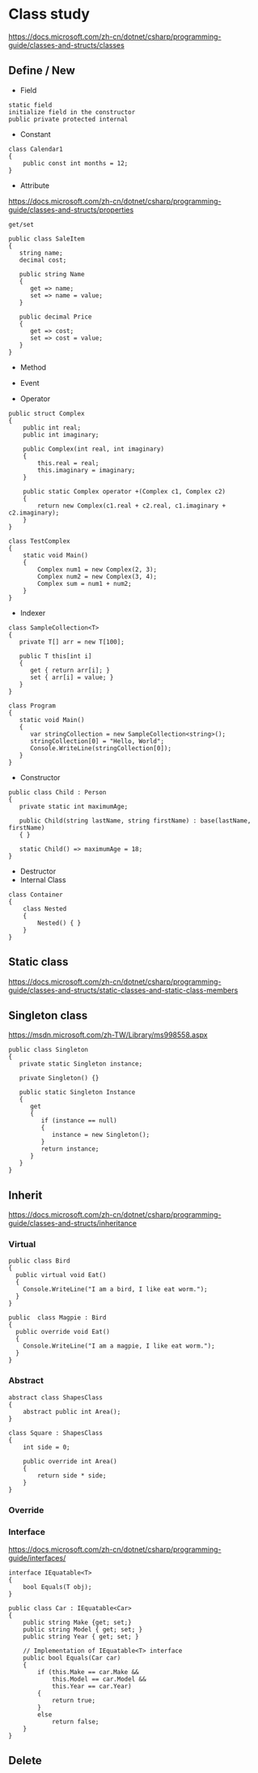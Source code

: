 # Class study

https://docs.microsoft.com/zh-cn/dotnet/csharp/programming-guide/classes-and-structs/classes

## Define / New

- Field

```
static field
initialize field in the constructor
public private protected internal
```

- Constant

```
class Calendar1
{
    public const int months = 12;
}
```

- Attribute

https://docs.microsoft.com/zh-cn/dotnet/csharp/programming-guide/classes-and-structs/properties

```
get/set

public class SaleItem
{
   string name;
   decimal cost;

   public string Name
   {
      get => name;
      set => name = value;
   }

   public decimal Price
   {
      get => cost;
      set => cost = value;
   }
}
```

- Method
- Event

- Operator

```
public struct Complex
{
    public int real;
    public int imaginary;

    public Complex(int real, int imaginary)
    {
        this.real = real;
        this.imaginary = imaginary;
    }

    public static Complex operator +(Complex c1, Complex c2)
    {
        return new Complex(c1.real + c2.real, c1.imaginary + c2.imaginary);
    }
}

class TestComplex
{
    static void Main()
    {
        Complex num1 = new Complex(2, 3);
        Complex num2 = new Complex(3, 4);
        Complex sum = num1 + num2;
    }
}
```

- Indexer

```
class SampleCollection<T>
{
   private T[] arr = new T[100];

   public T this[int i]
   {
      get { return arr[i]; }
      set { arr[i] = value; }
   }
}

class Program
{
   static void Main()
   {
      var stringCollection = new SampleCollection<string>();
      stringCollection[0] = "Hello, World";
      Console.WriteLine(stringCollection[0]);
   }
}
```

- Constructor

```
public class Child : Person
{
   private static int maximumAge;

   public Child(string lastName, string firstName) : base(lastName, firstName)
   { }

   static Child() => maximumAge = 18;
}
```

- Destructor
- Internal Class

```
class Container
{
    class Nested
    {
        Nested() { }
    }
}
```

## Static class

https://docs.microsoft.com/zh-cn/dotnet/csharp/programming-guide/classes-and-structs/static-classes-and-static-class-members

## Singleton class

https://msdn.microsoft.com/zh-TW/Library/ms998558.aspx

```
public class Singleton
{
   private static Singleton instance;

   private Singleton() {}

   public static Singleton Instance
   {
      get
      {
         if (instance == null)
         {
            instance = new Singleton();
         }
         return instance;
      }
   }
}
```

## Inherit

https://docs.microsoft.com/zh-cn/dotnet/csharp/programming-guide/classes-and-structs/inheritance

### Virtual

```
public class Bird
{
  public virtual void Eat()
  {
    Console.WriteLine("I am a bird, I like eat worm.");
  }
}

public  class Magpie : Bird
{
  public override void Eat()
  {
    Console.WriteLine("I am a magpie, I like eat worm.");
  }
}
```

### Abstract

```
abstract class ShapesClass
{
    abstract public int Area();
}

class Square : ShapesClass
{
    int side = 0;

    public override int Area()
    {
        return side * side;
    }
}
```

### Override



### Interface

https://docs.microsoft.com/zh-cn/dotnet/csharp/programming-guide/interfaces/

```
interface IEquatable<T>
{
    bool Equals(T obj);
}

public class Car : IEquatable<Car>
{
    public string Make {get; set;}
    public string Model { get; set; }
    public string Year { get; set; }

    // Implementation of IEquatable<T> interface
    public bool Equals(Car car)
    {
        if (this.Make == car.Make &&
            this.Model == car.Model &&
            this.Year == car.Year)
        {
            return true;
        }
        else
            return false;
    }
}
```

## Delete
